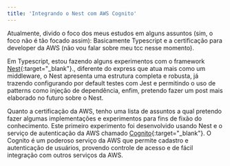 ```yaml
---
title: 'Integrando o Nest com AWS Cognito'
---
```


Atualmente, divido o foco dos meus estudos em alguns assuntos (sim, o foco não é tão focado assim): Basicamente Typescript e a certificação para developer da AWS (não vou falar sobre meu tcc nesse momento).

Em Typescript, estou fazendo alguns experimentos com o framework [Nest](https://github.com/nestjs/nest){:target="_blank"}., diferente do express que atua mais como um middleware, o Nest apresenta uma estrutura completa e robusta, já trazendo configurando por default testes com Jest e permitindo o uso de patterns como injeção de dependência, enfim, pretendo fazer um post mais elaborado no futuro sobre o Nest. 

Quanto a certificação da AWS, tenho uma lista de assuntos a qual pretendo fazer algumas implementações e experimentos para fins de fixão do conhecimento. Este primeiro experimento foi desenvolvido usando Nest e o serviço de autenticação da AWS chamado [Cognito](https://aws.amazon.com/pt/cognito/){:target="_blank"}. O Cognito é um poderoso serviço da AWS que permite cadastro e autenticação de usuários, provendo controle de acesso e de fácil integração com outros serviços da AWS.

